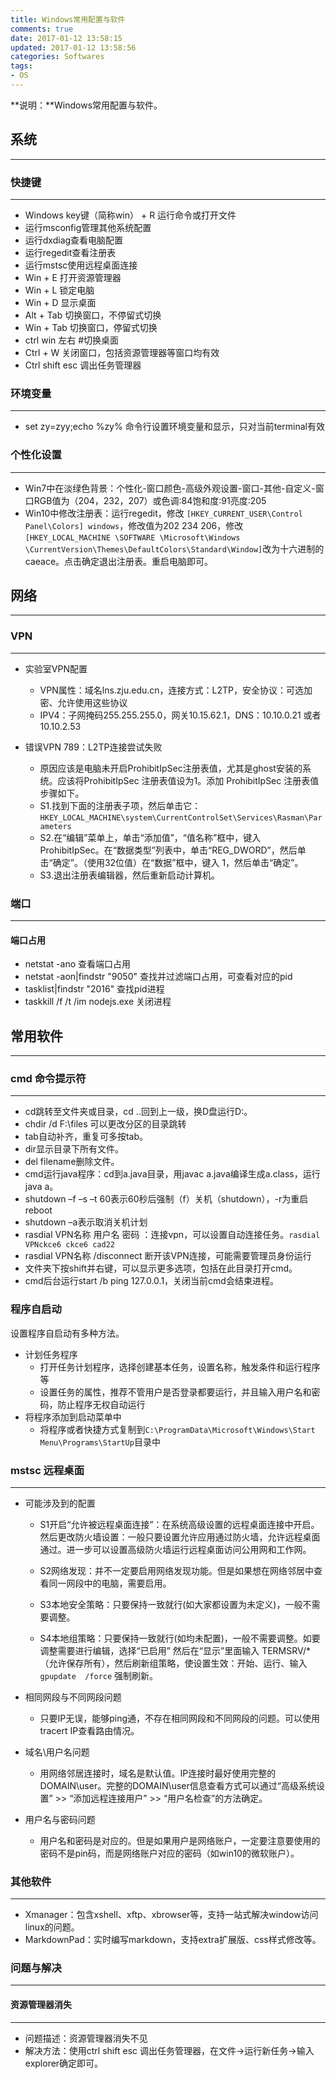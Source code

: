 ```yaml
---
title: Windows常用配置与软件
comments: true
date: 2017-01-12 13:58:15
updated: 2017-01-12 13:58:56
categories: Softwares
tags:
- OS
---
```


**说明：**Windows常用配置与软件。
<!-- more -->

## 系统
---

### 快捷键
---

* Windows key键（简称win） + R  运行命令或打开文件
* 运行msconfig管理其他系统配置
* 运行dxdiag查看电脑配置
* 运行regedit查看注册表
* 运行mstsc使用远程桌面连接
* Win + E  打开资源管理器
* Win + L  锁定电脑
* Win + D  显示桌面
* Alt + Tab  切换窗口，不停留式切换
* Win + Tab  切换窗口，停留式切换 
* ctrl win 左右 #切换桌面
* Ctrl + W  关闭窗口，包括资源管理器等窗口均有效
* Ctrl shift esc  调出任务管理器

### 环境变量
---
* set zy=zyy;echo %zy% 命令行设置环境变量和显示，只对当前terminal有效


### 个性化设置
---
*  Win7中在淡绿色背景：个性化-窗口颜色-高级外观设置-窗口-其他-自定义-窗口RGB值为（204，232，207）或色调:84饱和度:91亮度:205
*  Win10中修改注册表：运行regedit，修改 `[HKEY_CURRENT_USER\Control Panel\Colors] windows`，修改值为202 234 206，修改 `[HKEY_LOCAL_MACHINE \SOFTWARE \Microsoft\Windows \CurrentVersion\Themes\DefaultColors\Standard\Window]`改为十六进制的caeace。点击确定退出注册表。重启电脑即可。

## 网络
***
### VPN
---

* 实验室VPN配置
	* VPN属性：域名lns.zju.edu.cn，连接方式：L2TP，安全协议：可选加密、允许使用这些协议
	* IPV4：子网掩码255.255.255.0，网关10.15.62.1，DNS：10.10.0.21 或者 10.10.2.53

* 错误VPN 789：L2TP连接尝试失败
	* 原因应该是电脑未开启ProhibitIpSec注册表值，尤其是ghost安装的系统。应该将ProhibitIpSec 注册表值设为1。添加 ProhibitIpSec 注册表值步骤如下。
	* S1.找到下面的注册表子项，然后单击它：
`HKEY_LOCAL_MACHINE\system\CurrentControlSet\Services\Rasman\Parameters`
	* S2.在“编辑”菜单上，单击“添加值”，“值名称”框中，键入 ProhibitIpSec。在“数据类型”列表中，单击“REG_DWORD”，然后单击“确定”。（使用32位值）在“数据”框中，键入 1，然后单击“确定”。
	* S3.退出注册表编辑器，然后重新启动计算机。

### 端口
---
#### 端口占用

* netstat -ano 查看端口占用
* netstat -aon|findstr "9050" 查找并过滤端口占用，可查看对应的pid
* tasklist|findstr "2016" 查找pid进程
* taskkill /f /t /im nodejs.exe  关闭进程 

## 常用软件
---
###  cmd 命令提示符
***
* cd跳转至文件夹或目录，cd ..回到上一级，换D盘运行D:。
* chdir  /d  F:\files  可以更改分区的目录跳转
* tab自动补齐，重复可多按tab。
* dir显示目录下所有文件。
* del filename删除文件。
* cmd运行java程序：cd到a.java目录，用javac a.java编译生成a.class，运行java a。
* shutdown –f –s –t 60表示60秒后强制（f）关机（shutdown），-r为重启reboot
* shutdown –a表示取消关机计划
* rasdial  VPN名称  用户名  密码 ：连接vpn，可以设置自动连接任务。`rasdial VPNckce6 ckce6 cad22`
* rasdial VPN名称 /disconnect 断开该VPN连接，可能需要管理员身份运行
* 文件夹下按shift并右键，可以显示更多选项，包括在此目录打开cmd。
* cmd后台运行start /b ping 127.0.0.1，关闭当前cmd会结束进程。

### 程序自启动
设置程序自启动有多种方法。
* 计划任务程序
	* 打开任务计划程序，选择创建基本任务，设置名称，触发条件和运行程序等
	* 设置任务的属性，推荐不管用户是否登录都要运行，并且输入用户名和密码，防止程序无权自动运行
* 将程序添加到启动菜单中
	* 将程序或者快捷方式复制到`C:\ProgramData\Microsoft\Windows\Start Menu\Programs\StartUp`目录中
 

### mstsc 远程桌面
---
* 可能涉及到的配置
	* S1开启“允许被远程桌面连接”：在系统高级设置的远程桌面连接中开启。然后更改防火墙设置：一般只要设置允许应用通过防火墙，允许远程桌面通过。进一步可以设置高级防火墙运行远程桌面访问公用网和工作网。
 
	* S2网络发现：并不一定要启用网络发现功能。但是如果想在网络邻居中查看同一网段中的电脑，需要启用。
 
	* S3本地安全策略：只要保持一致就行(如大家都设置为未定义)，一般不需要调整。
 
	* S4本地组策略：只要保持一致就行(如均未配置)，一般不需要调整。如要调整需要进行编辑，选择“已启用” 然后在“显示”里面输入 TERMSRV/*（允许保存所有），然后刷新组策略，使设置生效：开始、运行、输入 `gpupdate  /force` 强制刷新。

* 相同网段与不同网段问题
	* 只要IP无误，能够ping通，不存在相同网段和不同网段的问题。可以使用tracert IP查看路由情况。
* 域名\用户名问题
	* 用网络邻居连接时，域名是默认值。IP连接时最好使用完整的DOMAIN\user。完整的DOMAIN\user信息查看方式可以通过“高级系统设置” >> “添加远程连接用户” >> “用户名检查”的方法确定。
* 用户名与密码问题
	* 用户名和密码是对应的。但是如果用户是网络账户，一定要注意要使用的密码不是pin码，而是网络账户对应的密码（如win10的微软账户）。

### 其他软件
---
* Xmanager：包含xshell、xftp、xbrowser等，支持一站式解决window访问linux的问题。
* MarkdownPad：实时编写markdown，支持extra扩展版、css样式修改等。

### 问题与解决
---
#### 资源管理器消失
----
* 问题描述：资源管理器消失不见
* 解决方法：使用ctrl shift esc 调出任务管理器，在文件->运行新任务->输入 explorer确定即可。


